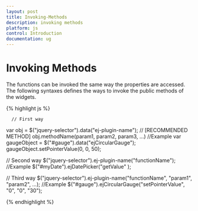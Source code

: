 ```yaml
---
layout: post
title: Invoking-Methods
description: invoking methods
platform: js
control: Introduction
documentation: ug
---
```


# Invoking Methods

The functions can be invoked the same way the properties are accessed. The following syntaxes defines the ways to invoke the public methods of the widgets.

{% highlight js %}

      // First way
   var obj = $("jquery-selector").data("ej-plugin-name"); // [RECOMMENDED METHOD]
   obj.methodName(param1, param2, param3, ...)
   //Example
   var gaugeObject = $("#gauge").data("ejCircularGauge");
   gaugeObject.setPointerValue(0, 0, 50);

   // Second way
   $("jquery-selector").ej-plugin-name("functionName");
   //Example
   $("#myDate").ejDatePicker("getValue" );

   // Third way
   $("jquery-selector").ej-plugin-name("functionName", "param1", "param2", …);
   //Example
   $("#gauge").ejCircularGauge("setPointerValue", "0", "0", "30");

{% endhighlight %}


